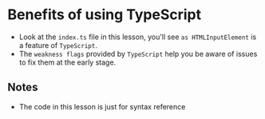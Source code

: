 # Benefits of using TypeScript
- Look at the `index.ts` file in this lesson, you'll see `as HTMLInputElement` is a feature of `TypeScript`.
- The `weakness flags` provided by `TypeScript` help you be aware of issues to fix them at the early stage.

## Notes
- The code in this lesson is just for syntax reference